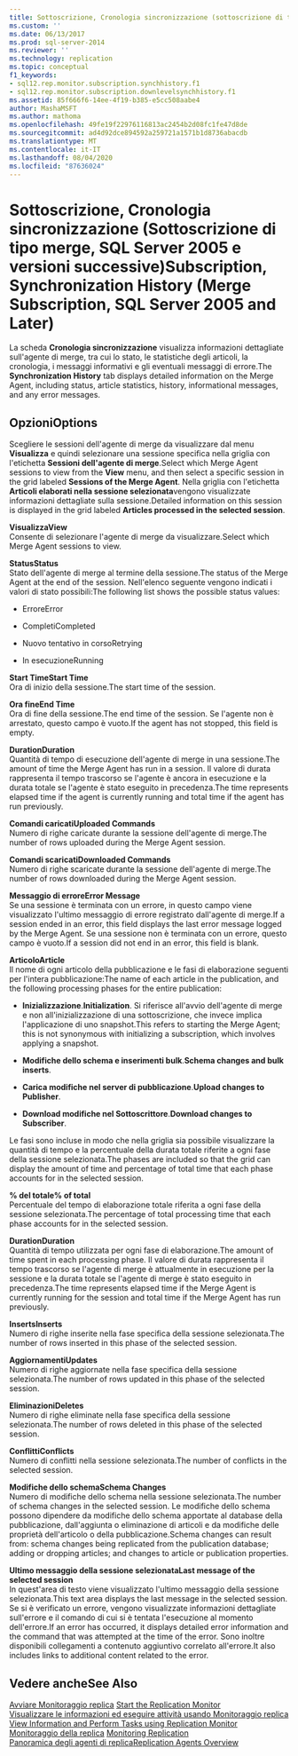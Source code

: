 ```yaml
---
title: Sottoscrizione, Cronologia sincronizzazione (sottoscrizione di tipo merge, SQL Server 2005 e versioni successive) | Microsoft Docs
ms.custom: ''
ms.date: 06/13/2017
ms.prod: sql-server-2014
ms.reviewer: ''
ms.technology: replication
ms.topic: conceptual
f1_keywords:
- sql12.rep.monitor.subscription.synchhistory.f1
- sql12.rep.monitor.subscription.downlevelsynchhistory.f1
ms.assetid: 85f666f6-14ee-4f19-b385-e5cc508aabe4
author: MashaMSFT
ms.author: mathoma
ms.openlocfilehash: 49fe19f22976116813ac2454b2d08fc1fe47d8de
ms.sourcegitcommit: ad4d92dce894592a259721a1571b1d8736abacdb
ms.translationtype: MT
ms.contentlocale: it-IT
ms.lasthandoff: 08/04/2020
ms.locfileid: "87636024"
---
```

# <a name="subscription-synchronization-history-merge-subscription-sql-server-2005-and-later"></a><span data-ttu-id="8d472-102">Sottoscrizione, Cronologia sincronizzazione (Sottoscrizione di tipo merge, SQL Server 2005 e versioni successive)</span><span class="sxs-lookup"><span data-stu-id="8d472-102">Subscription, Synchronization History (Merge Subscription, SQL Server 2005 and Later)</span></span>
  <span data-ttu-id="8d472-103">La scheda **Cronologia sincronizzazione** visualizza informazioni dettagliate sull'agente di merge, tra cui lo stato, le statistiche degli articoli, la cronologia, i messaggi informativi e gli eventuali messaggi di errore.</span><span class="sxs-lookup"><span data-stu-id="8d472-103">The **Synchronization History** tab displays detailed information on the Merge Agent, including status, article statistics, history, informational messages, and any error messages.</span></span>  
  
## <a name="options"></a><span data-ttu-id="8d472-104">Opzioni</span><span class="sxs-lookup"><span data-stu-id="8d472-104">Options</span></span>  
 <span data-ttu-id="8d472-105">Scegliere le sessioni dell'agente di merge da visualizzare dal menu **Visualizza** e quindi selezionare una sessione specifica nella griglia con l'etichetta **Sessioni dell'agente di merge**.</span><span class="sxs-lookup"><span data-stu-id="8d472-105">Select which Merge Agent sessions to view from the **View** menu, and then select a specific session in the grid labeled **Sessions of the Merge Agent**.</span></span> <span data-ttu-id="8d472-106">Nella griglia con l'etichetta **Articoli elaborati nella sessione selezionata**vengono visualizzate informazioni dettagliate sulla sessione.</span><span class="sxs-lookup"><span data-stu-id="8d472-106">Detailed information on this session is displayed in the grid labeled **Articles processed in the selected session**.</span></span>  
  
 <span data-ttu-id="8d472-107">**Visualizza**</span><span class="sxs-lookup"><span data-stu-id="8d472-107">**View**</span></span>  
 <span data-ttu-id="8d472-108">Consente di selezionare l'agente di merge da visualizzare.</span><span class="sxs-lookup"><span data-stu-id="8d472-108">Select which Merge Agent sessions to view.</span></span>  
  
 <span data-ttu-id="8d472-109">**Status**</span><span class="sxs-lookup"><span data-stu-id="8d472-109">**Status**</span></span>  
 <span data-ttu-id="8d472-110">Stato dell'agente di merge al termine della sessione.</span><span class="sxs-lookup"><span data-stu-id="8d472-110">The status of the Merge Agent at the end of the session.</span></span> <span data-ttu-id="8d472-111">Nell'elenco seguente vengono indicati i valori di stato possibili:</span><span class="sxs-lookup"><span data-stu-id="8d472-111">The following list shows the possible status values:</span></span>  
  
-   <span data-ttu-id="8d472-112">Errore</span><span class="sxs-lookup"><span data-stu-id="8d472-112">Error</span></span>  
  
-   <span data-ttu-id="8d472-113">Completi</span><span class="sxs-lookup"><span data-stu-id="8d472-113">Completed</span></span>  
  
-   <span data-ttu-id="8d472-114">Nuovo tentativo in corso</span><span class="sxs-lookup"><span data-stu-id="8d472-114">Retrying</span></span>  
  
-   <span data-ttu-id="8d472-115">In esecuzione</span><span class="sxs-lookup"><span data-stu-id="8d472-115">Running</span></span>  
  
 <span data-ttu-id="8d472-116">**Start Time**</span><span class="sxs-lookup"><span data-stu-id="8d472-116">**Start Time**</span></span>  
 <span data-ttu-id="8d472-117">Ora di inizio della sessione.</span><span class="sxs-lookup"><span data-stu-id="8d472-117">The start time of the session.</span></span>  
  
 <span data-ttu-id="8d472-118">**Ora fine**</span><span class="sxs-lookup"><span data-stu-id="8d472-118">**End Time**</span></span>  
 <span data-ttu-id="8d472-119">Ora di fine della sessione.</span><span class="sxs-lookup"><span data-stu-id="8d472-119">The end time of the session.</span></span> <span data-ttu-id="8d472-120">Se l'agente non è arrestato, questo campo è vuoto.</span><span class="sxs-lookup"><span data-stu-id="8d472-120">If the agent has not stopped, this field is empty.</span></span>  
  
 <span data-ttu-id="8d472-121">**Duration**</span><span class="sxs-lookup"><span data-stu-id="8d472-121">**Duration**</span></span>  
 <span data-ttu-id="8d472-122">Quantità di tempo di esecuzione dell'agente di merge in una sessione.</span><span class="sxs-lookup"><span data-stu-id="8d472-122">The amount of time the Merge Agent has run in a session.</span></span> <span data-ttu-id="8d472-123">Il valore di durata rappresenta il tempo trascorso se l'agente è ancora in esecuzione e la durata totale se l'agente è stato eseguito in precedenza.</span><span class="sxs-lookup"><span data-stu-id="8d472-123">The time represents elapsed time if the agent is currently running and total time if the agent has run previously.</span></span>  
  
 <span data-ttu-id="8d472-124">**Comandi caricati**</span><span class="sxs-lookup"><span data-stu-id="8d472-124">**Uploaded Commands**</span></span>  
 <span data-ttu-id="8d472-125">Numero di righe caricate durante la sessione dell'agente di merge.</span><span class="sxs-lookup"><span data-stu-id="8d472-125">The number of rows uploaded during the Merge Agent session.</span></span>  
  
 <span data-ttu-id="8d472-126">**Comandi scaricati**</span><span class="sxs-lookup"><span data-stu-id="8d472-126">**Downloaded Commands**</span></span>  
 <span data-ttu-id="8d472-127">Numero di righe scaricate durante la sessione dell'agente di merge.</span><span class="sxs-lookup"><span data-stu-id="8d472-127">The number of rows downloaded during the Merge Agent session.</span></span>  
  
 <span data-ttu-id="8d472-128">**Messaggio di errore**</span><span class="sxs-lookup"><span data-stu-id="8d472-128">**Error Message**</span></span>  
 <span data-ttu-id="8d472-129">Se una sessione è terminata con un errore, in questo campo viene visualizzato l'ultimo messaggio di errore registrato dall'agente di merge.</span><span class="sxs-lookup"><span data-stu-id="8d472-129">If a session ended in an error, this field displays the last error message logged by the Merge Agent.</span></span> <span data-ttu-id="8d472-130">Se una sessione non è terminata con un errore, questo campo è vuoto.</span><span class="sxs-lookup"><span data-stu-id="8d472-130">If a session did not end in an error, this field is blank.</span></span>  
  
 <span data-ttu-id="8d472-131">**Articolo**</span><span class="sxs-lookup"><span data-stu-id="8d472-131">**Article**</span></span>  
 <span data-ttu-id="8d472-132">Il nome di ogni articolo della pubblicazione e le fasi di elaborazione seguenti per l'intera pubblicazione:</span><span class="sxs-lookup"><span data-stu-id="8d472-132">The name of each article in the publication, and the following processing phases for the entire publication:</span></span>  
  
-   <span data-ttu-id="8d472-133">**Inizializzazione**.</span><span class="sxs-lookup"><span data-stu-id="8d472-133">**Initialization**.</span></span> <span data-ttu-id="8d472-134">Si riferisce all'avvio dell'agente di merge e non all'inizializzazione di una sottoscrizione, che invece implica l'applicazione di uno snapshot.</span><span class="sxs-lookup"><span data-stu-id="8d472-134">This refers to starting the Merge Agent; this is not synonymous with initializing a subscription, which involves applying a snapshot.</span></span>  
  
-   <span data-ttu-id="8d472-135">**Modifiche dello schema e inserimenti bulk**.</span><span class="sxs-lookup"><span data-stu-id="8d472-135">**Schema changes and bulk inserts**.</span></span>  
  
-   <span data-ttu-id="8d472-136">**Carica modifiche nel server di pubblicazione**.</span><span class="sxs-lookup"><span data-stu-id="8d472-136">**Upload changes to Publisher**.</span></span>  
  
-   <span data-ttu-id="8d472-137">**Download modifiche nel Sottoscrittore**.</span><span class="sxs-lookup"><span data-stu-id="8d472-137">**Download changes to Subscriber**.</span></span>  
  
 <span data-ttu-id="8d472-138">Le fasi sono incluse in modo che nella griglia sia possibile visualizzare la quantità di tempo e la percentuale della durata totale riferite a ogni fase della sessione selezionata.</span><span class="sxs-lookup"><span data-stu-id="8d472-138">The phases are included so that the grid can display the amount of time and percentage of total time that each phase accounts for in the selected session.</span></span>  
  
 <span data-ttu-id="8d472-139">**% del totale**</span><span class="sxs-lookup"><span data-stu-id="8d472-139">**% of total**</span></span>  
 <span data-ttu-id="8d472-140">Percentuale del tempo di elaborazione totale riferita a ogni fase della sessione selezionata.</span><span class="sxs-lookup"><span data-stu-id="8d472-140">The percentage of total processing time that each phase accounts for in the selected session.</span></span>  
  
 <span data-ttu-id="8d472-141">**Duration**</span><span class="sxs-lookup"><span data-stu-id="8d472-141">**Duration**</span></span>  
 <span data-ttu-id="8d472-142">Quantità di tempo utilizzata per ogni fase di elaborazione.</span><span class="sxs-lookup"><span data-stu-id="8d472-142">The amount of time spent in each processing phase.</span></span> <span data-ttu-id="8d472-143">Il valore di durata rappresenta il tempo trascorso se l'agente di merge è attualmente in esecuzione per la sessione e la durata totale se l'agente di merge è stato eseguito in precedenza.</span><span class="sxs-lookup"><span data-stu-id="8d472-143">The time represents elapsed time if the Merge Agent is currently running for the session and total time if the Merge Agent has run previously.</span></span>  
  
 <span data-ttu-id="8d472-144">**Inserts**</span><span class="sxs-lookup"><span data-stu-id="8d472-144">**Inserts**</span></span>  
 <span data-ttu-id="8d472-145">Numero di righe inserite nella fase specifica della sessione selezionata.</span><span class="sxs-lookup"><span data-stu-id="8d472-145">The number of rows inserted in this phase of the selected session.</span></span>  
  
 <span data-ttu-id="8d472-146">**Aggiornamenti**</span><span class="sxs-lookup"><span data-stu-id="8d472-146">**Updates**</span></span>  
 <span data-ttu-id="8d472-147">Numero di righe aggiornate nella fase specifica della sessione selezionata.</span><span class="sxs-lookup"><span data-stu-id="8d472-147">The number of rows updated in this phase of the selected session.</span></span>  
  
 <span data-ttu-id="8d472-148">**Eliminazioni**</span><span class="sxs-lookup"><span data-stu-id="8d472-148">**Deletes**</span></span>  
 <span data-ttu-id="8d472-149">Numero di righe eliminate nella fase specifica della sessione selezionata.</span><span class="sxs-lookup"><span data-stu-id="8d472-149">The number of rows deleted in this phase of the selected session.</span></span>  
  
 <span data-ttu-id="8d472-150">**Conflitti**</span><span class="sxs-lookup"><span data-stu-id="8d472-150">**Conflicts**</span></span>  
 <span data-ttu-id="8d472-151">Numero di conflitti nella sessione selezionata.</span><span class="sxs-lookup"><span data-stu-id="8d472-151">The number of conflicts in the selected session.</span></span>  
  
 <span data-ttu-id="8d472-152">**Modifiche dello schema**</span><span class="sxs-lookup"><span data-stu-id="8d472-152">**Schema Changes**</span></span>  
 <span data-ttu-id="8d472-153">Numero di modifiche dello schema nella sessione selezionata.</span><span class="sxs-lookup"><span data-stu-id="8d472-153">The number of schema changes in the selected session.</span></span> <span data-ttu-id="8d472-154">Le modifiche dello schema possono dipendere da modifiche dello schema apportate al database della pubblicazione, dall'aggiunta o eliminazione di articoli e da modifiche delle proprietà dell'articolo o della pubblicazione.</span><span class="sxs-lookup"><span data-stu-id="8d472-154">Schema changes can result from: schema changes being replicated from the publication database; adding or dropping articles; and changes to article or publication properties.</span></span>  
  
 <span data-ttu-id="8d472-155">**Ultimo messaggio della sessione selezionata**</span><span class="sxs-lookup"><span data-stu-id="8d472-155">**Last message of the selected session**</span></span>  
 <span data-ttu-id="8d472-156">In quest'area di testo viene visualizzato l'ultimo messaggio della sessione selezionata.</span><span class="sxs-lookup"><span data-stu-id="8d472-156">This text area displays the last message in the selected session.</span></span> <span data-ttu-id="8d472-157">Se si è verificato un errore, vengono visualizzate informazioni dettagliate sull'errore e il comando di cui si è tentata l'esecuzione al momento dell'errore.</span><span class="sxs-lookup"><span data-stu-id="8d472-157">If an error has occurred, it displays detailed error information and the command that was attempted at the time of the error.</span></span> <span data-ttu-id="8d472-158">Sono inoltre disponibili collegamenti a contenuto aggiuntivo correlato all'errore.</span><span class="sxs-lookup"><span data-stu-id="8d472-158">It also includes links to additional content related to the error.</span></span>  
  
## <a name="see-also"></a><span data-ttu-id="8d472-159">Vedere anche</span><span class="sxs-lookup"><span data-stu-id="8d472-159">See Also</span></span>  
 <span data-ttu-id="8d472-160">[Avviare Monitoraggio replica](monitor/start-the-replication-monitor.md) </span><span class="sxs-lookup"><span data-stu-id="8d472-160">[Start the Replication Monitor](monitor/start-the-replication-monitor.md) </span></span>  
 <span data-ttu-id="8d472-161">[Visualizzare le informazioni ed eseguire attività usando Monitoraggio replica](monitor/view-information-and-perform-tasks-replication-monitor.md) </span><span class="sxs-lookup"><span data-stu-id="8d472-161">[View Information and Perform Tasks using Replication Monitor](monitor/view-information-and-perform-tasks-replication-monitor.md) </span></span>  
 <span data-ttu-id="8d472-162">[Monitoraggio della replica](monitoring-replication.md) </span><span class="sxs-lookup"><span data-stu-id="8d472-162">[Monitoring Replication](monitoring-replication.md) </span></span>  
 [<span data-ttu-id="8d472-163">Panoramica degli agenti di replica</span><span class="sxs-lookup"><span data-stu-id="8d472-163">Replication Agents Overview</span></span>](agents/replication-agents-overview.md)  
  
  
